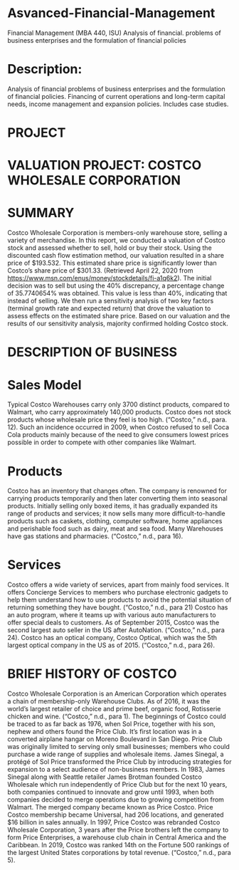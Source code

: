 # Asvanced-Financial-Management
Financial Management (MBA 440, ISU) Analysis of financial. problems of business enterprises and the formulation of financial policies

# Description: 
Analysis of financial problems of business enterprises and the formulation of financial policies. Financing of current operations and
long-term capital needs, income management and expansion policies. Includes case studies. 

# PROJECT

# VALUATION PROJECT: COSTCO WHOLESALE CORPORATION

# SUMMARY
Costco Wholesale Corporation is members-only warehouse store, selling a variety of
merchandise. In this report, we conducted a valuation of Costco stock and assessed whether to
sell, hold or buy their stock. Using the discounted cash flow estimation method, our valuation
resulted in a share price of $193.532. This estimated share price is significantly lower than
Costco’s share price of $301.33. (Retrieved April 22, 2020 from https://www.msn.com/enus/money/stockdetails/fi-a1q6k2).
The initial decision was to sell but using the 40%
discrepancy, a percentage change of 35.7740654% was obtained. This value is less than 40%,
indicating that instead of selling. We then run a sensitivity analysis of
two key factors (terminal growth rate and expected return) that drove the valuation to assess
effects on the estimated share price. Based on our valuation and the results of our sensitivity
analysis, majority confirmed holding Costco stock.

# DESCRIPTION OF BUSINESS
  # Sales Model
Typical Costco Warehouses carry only 3700 distinct products, compared to Walmart, who
carry approximately 140,000 products. Costco does not stock products whose wholesale price
they feel is too high. (“Costco,” n.d., para. 12). Such an incidence occurred in 2009, when
Costco refused to sell Coca Cola products mainly because of the need to give consumers lowest
prices possible in order to compete with other companies like Walmart.

 # Products
Costco has an inventory that changes often. The company is renowned for carrying products
temporarily and then later converting them into seasonal products. Initially selling only boxed
items, it has gradually expanded its range of products and services; it now sells many more
difficult-to-handle products such as caskets, clothing, computer software, home appliances and
perishable food such as dairy, meat and sea food. Many Warehouses have gas stations and
pharmacies. (“Costco,” n.d., para 16).

# Services
Costco offers a wide variety of services, apart from mainly food services. It offers Concierge
Services to members who purchase electronic gadgets to help them understand how to use
products to avoid the potential situation of returning something they have bought. (“Costco,”
n.d., para 21) Costco has an auto program, where it teams up with various auto manufacturers
to offer special deals to customers. As of September 2015, Costco was the second largest auto
seller in the US after AutoNation. (“Costco,” n.d., para 24). Costco has an optical company,
Costco Optical, which was the 5th largest optical company in the US as of 2015. (“Costco,”
n.d., para 26).

# BRIEF HISTORY OF COSTCO
Costco Wholesale Corporation is an American Corporation which operates a chain of
membership-only Warehouse Clubs. As of 2016, it was the world’s largest retailer of choice
and prime beef, organic food, Rotisserie chicken and wine. (“Costco,” n.d., para 1).
The beginnings of Costco could be traced to as far back as 1976, when Sol Price, together with
his son, nephew and others found the Price Club. It’s first location was in a converted airplane
hangar on Moreno Boulevard in San Diego. Price Club was originally limited to serving only
small businesses; members who could purchase a wide range of supplies and wholesale items.
James Sinegal, a protégé of Sol Price transformed the Price Club by introducing strategies for
expansion to a select audience of non-business members. In 1983, James Sinegal along with
Seattle retailer James Brotman founded Costco Wholesale which run independently of Price
Club but for the next 10 years, both companies continued to innovate and grow until 1993,
when both companies decided to merge operations due to growing competition from Walmart.
The merged company became known as Price Costco.
Price Costco membership became Universal, had 206 locations, and generated $16 billion in
sales annually. In 1997, Price Costco was rebranded Costco Wholesale Corporation, 3 years
after the Price brothers left the company to form Price Enterprises, a warehouse club chain in
Central America and the Caribbean. In 2019, Costco was ranked 14th on the Fortune 500
rankings of the largest United States corporations by total revenue. (“Costco,” n.d., para 5).

